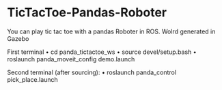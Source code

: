 # TicTacToe-Pandas-Roboter
You can play tic tac toe with a pandas Roboter in ROS.
Wolrd generated in Gazebo

First terminal
•	cd panda_tictactoe_ws
•	source devel/setup.bash
•	roslaunch panda_moveit_config demo.launch

Second terminal (after sourcing):
•	roslaunch panda_control pick_place.launch

